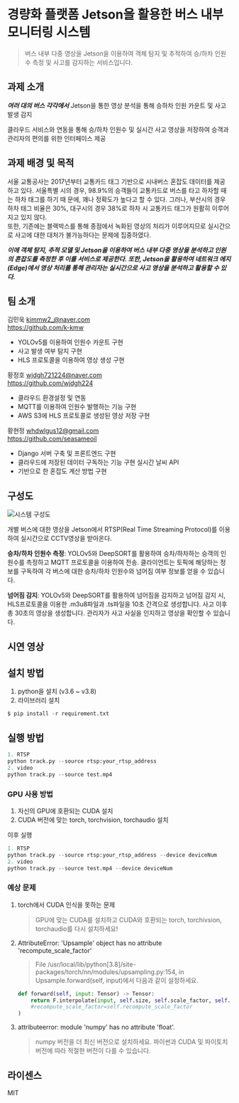 # 경량화 플랫폼 Jetson을 활용한 버스 내부 모니터링 시스템

> 버스 내부 다중 영상을 Jetson을 이용하여 객체 탐지 및 추적하여 승/하차 인원수 측정 및 사고를 감지하는 서비스입니다.<br>
## 과제 소개
***여러 대의 버스 각각에서*** Jetson을 통한 영상 분석을 통해 승하차 인원 카운트 및 사고 발생 감지  

클라우드 서비스와 연동을 통해 승/하차 인원수 및 실시간 사고 영상을 저장하여 승객과 관리자의 편의를 위한 인터페이스 제공

## 과제 배경 및 목적
서울 교통공사는 2017년부터 교통카드 태그 기반으로 시내버스 혼잡도 데이터를 제공하고 있다. 서울특별 시의 경우, 98.9%의 승객들이 교통카드로 버스를 타고 하차할 때는 하차 태그를 하기 때 문에, 꽤나 정확도가 높다고 할 수 있다. 그러나, 부산시의 경우 하차 태그 비율은 30%, 대구시의 경우 38%로 하차 시 교통카드 태그가 원활히 이루어지고 있지 않다.  
또한, 기존에는 블랙박스를 통해 종점에서 녹화된 영상의 처리가 이루어지므로 실시간으로 사고에 대한 대처가 불가능하다는 문제에 집중하였다.   

***이에 객체 탐지, 추적 모델 및 Jetson을 이용하여 버스 내부 다중 영상을 분석하고 인원의 혼잡도를 측정한 후 이를 서비스로 제공한다. 또한, Jetson을 활용하여 네트워크 에지(Edge)에서 영상 처리를 통해 관리자는 실시간으로 사고 영상을 분석하고 활용할 수 있다.***

## 팀 소개
김민욱 kimmw2_@naver.com   
https://github.com/k-kmw
- YOLOv5를 이용하여 인원수 카운트 구현  
- 사고 발생 여부 탐지 구현  
- HLS 프로토콜을 이용하여 영상 생성 구현

황정호 wjdgh721224@naver.com  
https://github.com/wjdgh224 
- 클라우드 환경설정 및 연동
- MQTT를 이용하여 인원수 발행하는 기능 구현 
- AWS S3에 HLS 프로토콜로 생성된 영상 저장 구현

황현정 whdwlgus12@gmail.com  
https://github.com/seasameoil
- Django 서버 구축 및 프론트엔드 구현
- 클라우드에 저장된 데이터 구독하는 기능 구현 실시간 날씨 API 
- 기반으로 한 혼잡도 계산 방법 구현

## 구성도
![시스템 구성도](https://github.com/pnucse-capstone/capstone-2023-1-26/assets/100478309/b01d5776-0e0f-4fb8-b591-618572217f6f)  

개별 버스에 대한 영상을 Jetson에서 RTSP(Real Time Streaming Protocol)를 이용하여 실시간으로 CCTV영상을 받아온다.

**승차/하차 인원수 측정**: YOLOv5와 DeepSORT를 활용하여 승차/하차하는 승객의 인원수를 측정하고 MQTT 프로토콜을 이용하여 전송. 클라이언트는 토픽에 해당하는 정보를 구독하여 각 버스에 대한 승차/하차 인원수와 넘어짐 여부 정보를 얻을 수 있습니다.

**넘어짐 감지**: YOLOv5와 DeepSORT를 활용하여 넘어짐을 감지하고 넘어짐 감지 시, HLS프로토콜을 이용한 .m3u8파일과 .ts파일을 10초 간격으로 생성합니다. 사고 이후 총 30초의 영상을 생성합니다. 관리자가 사고 사실을 인지하고 영상을 확인할 수 있습니다.

## 시연 영상

## 설치 방법
1. python을 설치 (v3.6 ~ v3.8)
2. 라이브러리 설치
```python
$ pip install -r requirement.txt
```

## 실행 방법
```python
1. RTSP
python track.py --source rtsp:your_rtsp_address
2. video
python track.py --source test.mp4
```

### GPU 사용 방법
1. 자신의 GPU에 호환되는 CUDA 설치
2. CUDA 버전에 맞는 torch, torchvision, torchaudio 설치

이후 실행
```python
1. RTSP
python track.py --source rtsp:your_rtsp_address --device deviceNum
2. video
python track.py --source test.mp4 --device deviceNum
```

### 예상 문제
1. torch에서 CUDA 인식을 못하는 문제
    > GPU에 맞는 CUDA를 설치하고 CUDA와 호환되는 torch, torchivsion, torchaudio를 다시 설치하세요!

2. AttributeError: 'Upsample' object has no attribute 'recompute_scale_factor'
    > File /usr/local/lib/python[3.8]/site-packages/torch/nn/modules/upsampling.py:154, in Upsample.forward(self, input)에서 다음과 같이 설정하세요.
    ```python
    def forward(self, input: Tensor) -> Tensor:
        return F.interpolate(input, self.size, self.scale_factor, self.mode, self.align_corners,
        #recompute_scale_factor=self.recompute_scale_factor
    )
    ```

3. attributeerror: module 'numpy' has no attribute 'float'.
    > numpy 버전을 더 최신 버전으로 설치하세요. 파이썬과 CUDA 및 파이토치 버전에 따라 적절한 버전이 다를 수 있습니다.

## 라이센스
MIT